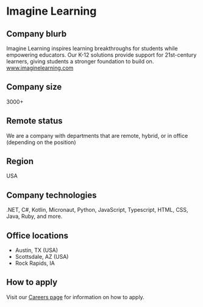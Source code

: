 # Imagine Learning

## Company blurb

Imagine Learning inspires learning breakthroughs for students while empowering educators. Our K-12 solutions provide support for 21st-century learners, giving students a stronger foundation to build on. www.imaginelearning.com

## Company size

3000+ 

## Remote status

We are a company with departments that are remote, hybrid, or in office (depending on the position)

## Region

USA

## Company technologies

.NET, C#, Kotlin, Micronaut, Python, JavaScript, Typescript, HTML, CSS, Java, Ruby, and more.

## Office locations

* Austin, TX (USA)
* Scottsdale, AZ (USA)
* Rock Rapids, IA

## How to apply

Visit our [Careers page](https://www.imaginelearning.com/en/us/about/careers) for information on how to apply.